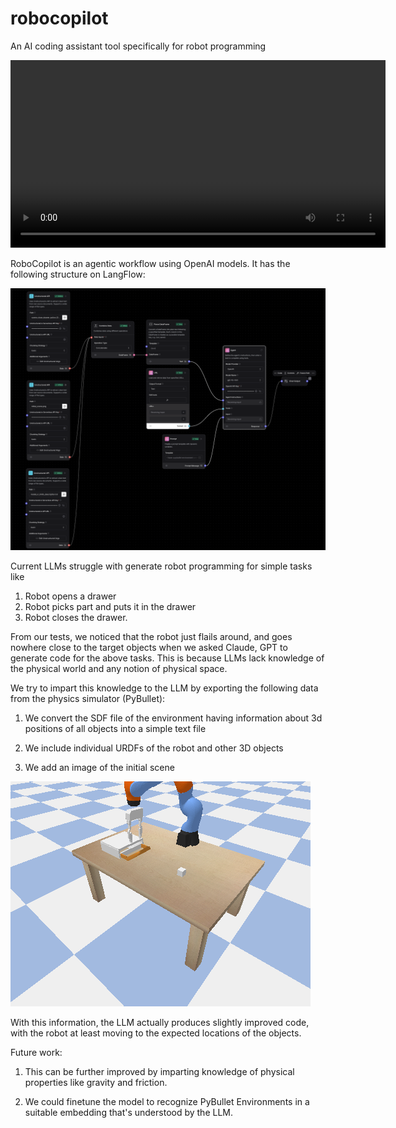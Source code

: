 # robocopilot
An AI coding assistant tool specifically for robot programming

<!-- Embed video using HTML -->
<video width="600" controls>
  <source src="langflow/hack-agents-final.mp4" type="video/mp4">
  Your browser does not support the video tag.
</video>

RoboCopilot is an agentic workflow using OpenAI models. It has the following structure on LangFlow:

![LangFlow Structure](langflow/flow.png "Title")

Current LLMs struggle with generate robot programming for simple tasks like

1. Robot opens a drawer
2. Robot picks part and puts it in the drawer
3. Robot closes the drawer.

From our tests, we noticed that the robot just flails around, and goes nowhere close to the target objects when we asked Claude, GPT to generate code for the above tasks. This is because LLMs lack knowledge of the physical world and any notion of physical space.

We try to impart this knowledge to the LLM by exporting the following data from the physics simulator (PyBullet):

1. We convert the SDF file of the environment having information about 3d positions of all objects into a simple text file

2. We include individual URDFs of the robot and other 3D objects

3. We add an image of the initial scene

![Scene Image](langflow/initial_scene.png "Title")

With this information, the LLM actually produces slightly improved code, with the robot at least moving to the expected locations of the objects.

Future work:

1) This can be further improved by imparting knowledge of physical properties like gravity and friction.

2) We could finetune the model to recognize PyBullet Environments in a suitable embedding that's understood by the LLM.